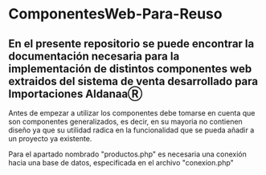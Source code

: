 # ComponentesWeb-Para-Reuso
En el presente repositorio se puede encontrar la documentación necesaria para la implementación de distintos componentes web extraidos del sistema de venta desarrollado para Importaciones AldanaaⓇ 
-----------------------------------------

Antes de empezar a utilizar los componentes debe tomarse en cuenta que son componentes generalizados, es decir, en su mayoria no contienen diseño ya que su utilidad radica en la funcionalidad que se pueda añadir a un proyecto ya existente.

Para el apartado nombrado "productos.php" es necesaria una conexión hacia una base de datos, especificada en el archivo "conexion.php"
